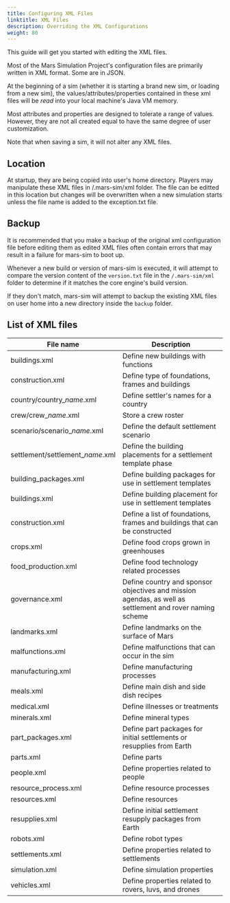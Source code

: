 ```yaml
---
title: Configuring XML Files
linktitle: XML Files
description: Overriding the XML Configurations
weight: 80
---
```


This guide will get you started with editing the XML files.

Most of the Mars Simulation Project's configuration files are primarily written in XML format. Some are in JSON. 

At the beginning of a sim (whether it is starting a brand new sim, or loading from a new sim), the values/attributes/properties contained in these xml files will be *read* into your local machine's Java VM memory.

Most attributes and properties are designed to tolerate a range of values. However, they are not all created equal to have the same degree of user customization. 

Note that when saving a sim, it will not alter any XML files. 

## Location

At startup, they are being copied into user's home directory. Players may manipulate these XML files in /.mars-sim/xml folder. The file can be editted in this location but changes will be overwritten when a new simulation starts unless the file name is added to the exception.txt file.
 
## Backup

It is recommended that you make a backup of the original xml configuration file before editing them as edited XML files often contain errors that may result in a failure for mars-sim to boot up.

Whenever a new build or version of mars-sim is executed, it will attempt to compare the version content of the `version.txt` file in the `/.mars-sim/xml` folder to determine if it matches the core engine's build version. 

If they don't match, mars-sim will attempt to backup the existing XML files on user home into a new directory inside the `backup` folder. 

## List of XML files

| File name | Description |
|------|-------|
| buildings.xml | Define new buildings with functions |                  
| construction.xml | Define type of foundations, frames and buildings |
| country/country\__name_.xml | Define settler's names for a country |
| crew/crew\__name_.xml | Store a crew roster |
| scenario/scenario\__name_.xml | Define the default settlement scenario |
| settlement/settlement\__name_.xml | Define the building placements for a settlement template phase |
| building_packages.xml | Define building packages for use in settlement templates |
| buildings.xml | Define building placement for use in settlement templates |
| construction.xml | Define a list of foundations, frames and buildings that can be constructed |
| crops.xml | Define food crops grown in greenhouses |
| food_production.xml | Define food technology related processes |
| governance.xml | Define country and sponsor objectives and mission agendas, as well as settlement and rover naming scheme |
| landmarks.xml | Define landmarks on the surface of Mars |  
| malfunctions.xml | Define malfunctions that can occur in the sim |
| manufacturing.xml | Define manufacturing processes  |
| meals.xml | Define main dish and side dish recipes |
| medical.xml | Define illnesses or treatments |
| minerals.xml | Define mineral types |
| part_packages.xml | Define part packages for initial settlements or resupplies from Earth |
| parts.xml | Define parts |
| people.xml | Define properties related to people |
| resource_process.xml | Define resource processes |
| resources.xml | Define resources |
| resupplies.xml | Define initial settlement resupply packages from Earth |
| robots.xml | Define robot types |
| settlements.xml | Define properties related to settlements |   
| simulation.xml | Define simulation properties |
| vehicles.xml | Define properties related to rovers, luvs, and drones |